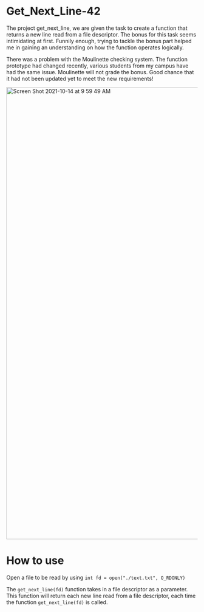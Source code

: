 # Get_Next_Line-42

The project get_next_line, we are given the task to create a function that returns a new line read from a file descriptor. The bonus for this task seems intimidating at first. Funnily enough, trying to tackle the bonus part helped me in gaining an understanding on how the function operates logically.

There was a problem with the Moulinette checking system. The function prototype had changed recently, various students from my campus have had the same issue. Moulinette will not grade the bonus. Good chance that it had not been updated yet to meet the new requirements!

<img width="1189" alt="Screen Shot 2021-10-14 at 9 59 49 AM" src="https://user-images.githubusercontent.com/86273901/137226671-aa668b48-e10e-48b3-95a5-a00650df079c.png">

# How to use

Open a file to be read by using ```int fd = open("./text.txt", O_RDONLY)```

The ```get_next_line(fd)``` function takes in a file descriptor as a parameter. This function will return each new line read from a file descriptor, each time the function ```get_next_line(fd)``` is called.
